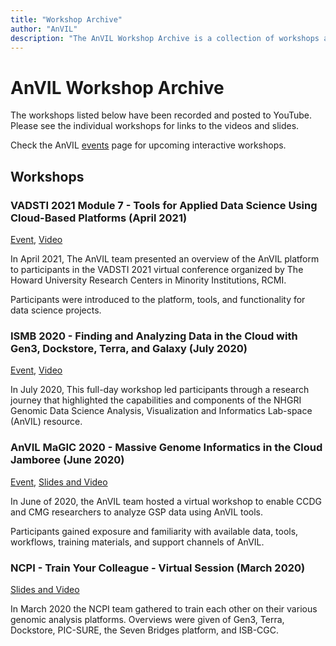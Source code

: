 ```yaml
---
title: "Workshop Archive"
author: "AnVIL"
description: "The AnVIL Workshop Archive is a collection of workshops and conferences with recorded proceedings featuring AnVIL tools and components."
---
```


# AnVIL Workshop Archive

The workshops listed below have been recorded and posted to YouTube. Please see the individual workshops for links to the videos and slides.

Check the AnVIL [events](/events) page for upcoming interactive workshops.

## Workshops

### VADSTI 2021 Module 7 - Tools for Applied Data Science Using Cloud-Based Platforms (April 2021)
[Event](/events/vadsti-2021), [Video](/events/vadsti-2021#workshop-videos)

In April 2021, The AnVIL team presented an overview of the AnVIL platform to participants in the VADSTI 2021 virtual conference organized by The Howard University Research Centers in Minority Institutions, RCMI.

Participants were introduced to the platform, tools, and functionality for data science projects.

### ISMB 2020 - Finding and Analyzing Data in the Cloud with Gen3, Dockstore, Terra, and Galaxy (July 2020)
[Event](/events/ismb2020-finding-and-analyzing-data-in-the-cloud), [Video](/events/ismb2020-finding-and-analyzing-data-in-the-cloud#workshop-videos)

In July 2020, This full-day workshop led participants through a research journey that highlighted the capabilities
and components of the NHGRI Genomic Data Science Analysis, Visualization
and Informatics Lab-space (AnVIL) resource.

### AnVIL MaGIC 2020 - Massive Genome Informatics in the Cloud Jamboree (June 2020)

[Event](/events/magic2020), [Slides and Video](/events/magic2020#virtual-event-agenda-all-times-et)


In June of 2020, the AnVIL team hosted a virtual workshop to enable CCDG and CMG researchers to analyze GSP data using AnVIL tools.

Participants gained exposure and familiarity with available data, tools, workflows, training materials, and support channels of AnVIL.



### NCPI - Train Your Colleague - Virtual Session (March 2020)
[Slides and Video](/ncpi/training/2020-03-17-train-your-colleague)

In March 2020 the NCPI team gathered to train each other on their various genomic analysis platforms.  Overviews were given of Gen3, Terra, Dockstore, PIC-SURE, the Seven Bridges platform, and ISB-CGC.








